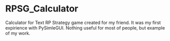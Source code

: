 # RPSG_Calculator
Calculator for Text RP Strategy game created for my friend. It was my first expirience with PySimleGUI.
Nothing useful for most of people, but example of my work.
